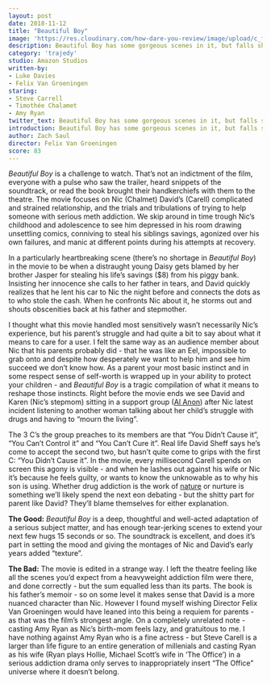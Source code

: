 ```yaml
---
layout: post
date: 2018-11-12
title: "Beautiful Boy"
image: 'https://res.cloudinary.com/how-dare-you-review/image/upload/c_fill,h_399,w_760/v1529788824/beautiful-boy.jpg'
description: Beautiful Boy has some gorgeous scenes in it, but falls short of it’s ambitions by throwing it’s emotional punches too early.             
category: 'trajedy'
studio: Amazon Studios
written-by: 
- Luke Davies
- Felix Van Groeningen
staring:
- Steve Carrell   
- Timothée Chalamet
- Amy Ryan
twitter_text: Beautiful Boy has some gorgeous scenes in it, but falls short of it’s ambitions by throwing it’s emotional punches too early.      
introduction: Beautiful Boy has some gorgeous scenes in it, but falls short of it’s ambitions by throwing it’s emotional punches too early.     
author: Zach Saul
director: Felix Van Groeningen
score: 83 
---
```




*Beautiful Boy* is a challenge to watch. That’s not an indictment of the film, everyone with a pulse who saw the trailer, heard snippets of the soundtrack, or read the book brought their handkerchiefs with them to the theatre. The movie focuses on Nic (Chalmet) David’s (Carell) complicated and strained relationship, and the trials and tribulations of trying to help someone with serious meth addiction. We skip around in time trough Nic’s childhood and adolescence to see him depressed in his room drawing unsettling comics, conniving to steal his siblings savings, agonized over his own failures, and manic at different points during his attempts at recovery. 

In a particularly heartbreaking scene (there’s no shortage in *Beautiful Boy*) in the movie to be when a distraught young Daisy gets blamed by her brother Jasper for stealing his life’s savings ($8) from his piggy bank. Insisting her innocence she calls to her father in tears, and David quickly realizes that he lent his car to Nic the night before and connects the dots as to who stole the cash. When he confronts Nic about it, he storms out and shouts obscenities back at his father and stepmother. 

I thought what this movie handled most sensitively wasn’t necessarily Nic’s experience, but his parent’s struggle and had quite a bit to say about what it means to care for a user. I felt the same way as an audience member about Nic that his parents probably did - that he was like an Eel, impossible to grab onto and despite how desperately we want to help him and see him succeed we don’t know how. As a parent your most basic instinct and in some respect sense of self-worth is wrapped up in your ability to protect your children - and *Beautiful Boy* is a tragic compilation of what it means to reshape those instincts. Right before the movie ends we see David and Karen (Nic’s stepmom) sitting in a support group ([Al Anon](https://al-anon.org/)) after Nic latest incident listening to another woman talking about her child’s struggle with drugs and having to “mourn the living”. 

The 3 C’s the group preaches to its members are that “You Didn’t Cause it”, “You Can’t Control it” and “You Can’t Cure it”. Real life David Sheff says he’s come to accept the second two, but hasn’t quite come to grips with the first C: “You Didn’t Cause it”. In the movie, every millisecond  Carell spends on screen this agony is visible - and when he lashes out against his wife or Nic it’s because he feels guilty, or wants to know the unknowable as to why his son is using. Whether drug addiction is the work of [nature](https://www.apa.org/monitor/2008/06/genes-addict.aspx) or nurture is something we’ll likely spend the next eon debating - but the shitty part for parent like David? They’ll blame themselves for either explanation.      

**The Good:** *Beautiful Boy* is a deep, thoughtful and well-acted adaptation of a serious subject matter, and has enough tear-jerking scenes to extend your next few hugs 15 seconds or so. The soundtrack is excellent, and does it’s part in setting the mood and giving the montages of Nic and David’s early years added “texture”.   

**The Bad:** The movie is edited in a strange way. I left the theatre feeling like all the scenes you’d expect from a heavyweight addiction film were there, and done correctly - but the sum equalled less than its parts. The book is his father’s memoir - so on some level it makes sense that David is a more nuanced character than Nic. However I found myself wishing Director Felix Van Groeningen would have leaned into this being a requiem for parents - as that was the film’s strongest angle. On a completely unrelated note - casting Amy Ryan as Nic’s birth-mom feels lazy, and gratuitous to me. I have nothing against Amy Ryan who is a fine actress - but Steve Carell is a larger than life figure to an entire generation of millenials and casting Ryan as his wife (Ryan plays Hollie, Michael Scott’s wife in ‘The Office’) in a serious addiction drama only serves to inappropriately insert “The Office” universe where it doesn’t belong. 